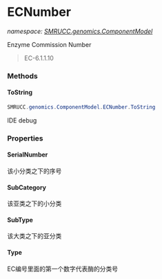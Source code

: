 ﻿# ECNumber
_namespace: [SMRUCC.genomics.ComponentModel](./index.md)_

Enzyme Commission Number

> EC-6.1.1.10


### Methods

#### ToString
```csharp
SMRUCC.genomics.ComponentModel.ECNumber.ToString
```
IDE debug


### Properties

#### SerialNumber
该小分类之下的序号
#### SubCategory
该亚类之下的小分类
#### SubType
该大类之下的亚分类
#### Type
EC编号里面的第一个数字代表酶的分类号
